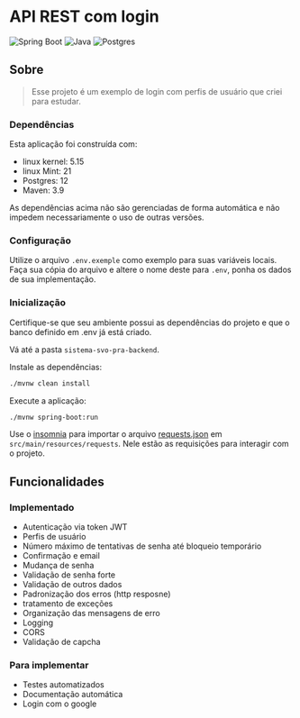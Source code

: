 # API REST com login

![Spring Boot](https://img.shields.io/badge/spring-6DB33F?style=for-the-badge&logoColor=white&logo=spring)
![Java](https://img.shields.io/badge/java-%23ED8B00.svg?style=for-the-badge&logo=openjdk&logoColor=white)
![Postgres](https://img.shields.io/badge/postgres-%23316192.svg?style=for-the-badge&logo=postgresql&logoColor=white)

## Sobre

> Esse projeto é um exemplo de login com perfis de usuário que criei para estudar.

### Dependências

Esta aplicação foi construída com:

- linux kernel: 5.15
- linux Mint: 21
- Postgres: 12
- Maven: 3.9

As dependências acima não são gerenciadas de forma automática e não impedem necessariamente o uso de outras versões.

### Configuração

Utilize o arquivo `.env.exemple` como exemplo para suas variáveis locais. Faça sua cópia do arquivo e altere o nome deste para `.env`, ponha os dados de sua implementação.

### Inicialização

Certifique-se que seu ambiente possui as dependências do projeto e que o banco definido em .env já está criado.

Vá até a pasta `sistema-svo-pra-backend`.

Instale as dependências:
```bash
./mvnw clean install
```

Execute a aplicação:
```bash
./mvnw spring-boot:run
```

Use o [insomnia](https://insomnia.rest/) para importar o arquivo [requests.json](src/main/resources/requests/requests.json) em `src/main/resources/requests`. Nele estão as requisições para interagir com o projeto.

## Funcionalidades

### Implementado

- Autenticação via token JWT
- Perfis de usuário
- Número máximo de tentativas de senha até bloqueio temporário
- Confirmação e email
- Mudança de senha
- Validação de senha forte
- Validação de outros dados
- Padronização dos erros (http resposne)
- tratamento de exceções
- Organização das mensagens de erro
- Logging
- CORS
- Validação de capcha

### Para implementar

- Testes automatizados
- Documentação automática
- Login com o google
